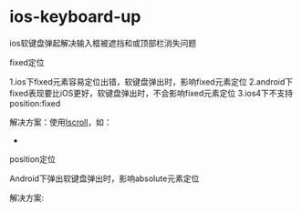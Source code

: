 # ios-keyboard-up
ios软键盘弹起解决输入框被遮挡和或顶部栏消失问题

fixed定位

1.ios下fixed元素容易定位出错，软键盘弹出时，影响fixed元素定位
2.android下fixed表现要比iOS更好，软键盘弹出时，不会影响fixed元素定位
3.ios4下不支持position:fixed

解决方案：使用[Iscroll](http://cubiq.org/iscroll-5)，如：
  <div id="wrapper">
          <ul><li></li></ul>
  </div>
  <script src="iscroll.js"></script>
  <script>
      var myscroll;
      function loaded(){
          myscroll=new iScroll("wrapper");
      }
      window.addEventListener("DOMContentLoaded",loaded,false);
  </script>

position定位

Android下弹出软键盘弹出时，影响absolute元素定位

解决方案:

 <script>
    var ua = navigator.userAgent.indexOf('Android');
    if(ua>-1){
        $('.ipt').on('focus', function(){
            $('.css').css({'visibility':'hidden'})
        }).on('blur', function(){
            $('.css').css({'visibility':'visible'})
        })
    }
  </script>
